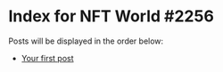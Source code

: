 # Index for NFT World #2256
Posts will be displayed in the order below:

- [Your first post](./001-first.md)

